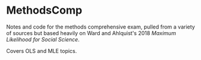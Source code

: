 # MethodsComp
Notes and code for the methods comprehensive exam, pulled from a variety of sources but based heavily on Ward and Ahlquist's 2018 _Maximum Likelihood for Social Science_.

Covers OLS and MLE topics.
